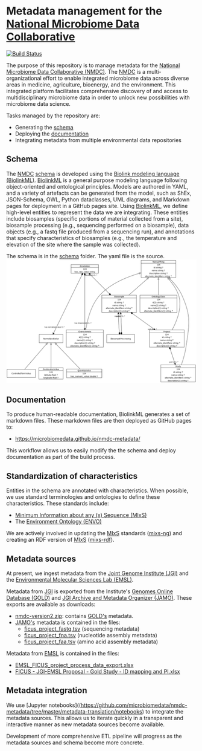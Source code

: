 # Metadata management for the [National Microbiome Data Collaborative](https://microbiomedata.org/)
[![Build Status](https://travis-ci.org/microbiomedata/nmdc-metadata.svg?branch=master)](https://travis-ci.org/microbiomedata/nmdc-metadata)

The purpose of this repository is to manage metadata for the [National Microbiome Data Collaborative (NMDC)](https://microbiomedata.org/). The [NMDC](https://microbiomedata.org/) is a multi-organizational effort to enable integrated microbiome data across diverse areas in medicine, agriculture, bioenergy, and the environment. This integrated platform facilitates comprehensive discovery of and access to multidisciplinary microbiome data in order to unlock new possibilities with microbiome data science. 

Tasks managed by the repository are:
* Generating the [schema](https://github.com/microbiomedata/nmdc-metadata/tree/master/schema)
* Deploying the [documentation](https://microbiomedata.github.io/nmdc-metadata/) 
* Integrating metadata from multiple environmental data repositories

## Schema
The [NMDC](https://microbiomedata.org/) [schema](https://github.com/microbiomedata/nmdc-metadata/tree/master/schema) is developed using the [Biolink modeling language (BiolinkML)](https://github.com/biolink/biolinkml). [BiolinkML](https://github.com/biolink/biolinkml) is a general purpose modeling language following object-oriented and ontological principles. Models are authored in YAML, and a variety of artefacts can be generated from the model, such as ShEx, JSON-Schema, OWL, Python dataclasses, UML diagrams, and Markdown pages for deployment in a GitHub pages site. Using [BiolinkML](https://github.com/biolink/biolinkml), we define high-level entities to represent the data we are integrating. These entities include biosamples (specific portions of material collected from a site), biosample processing (e.g., sequencing performed on a biosample), data objects (e.g., a fastq file produced from a sequencing run), and annotations that specify characteristics of biosamples (e.g., the temperature and elevation of the site where the sample was collected). 

The schema is in the [schema](https://github.com/microbiomedata/nmdc-metadata/tree/master/schema) folder. The yaml file is the source.
  ![img](https://raw.githubusercontent.com/microbiomedata/nmdc-metadata/master/schema/nmdc_schema_uml.png)

## Documentation
To produce  human-readable documentation, BiolinkML generates a set of markdown files. These markdown files are then deployed as GitHub pages to:

 * https://microbiomedata.github.io/nmdc-metadata/
 
This workflow allows us to easily modify the the schema and deploy documentation as part of the build process.

## Standardization of characteristics
Entities in the schema are annotated with characteristics. When possible, we use standard terminologies and ontologies to define these characteristics. These standards include:
* [Minimum Information about any (x) Sequence (MIxS)](https://gensc.org/mixs/)
* The [Environment Ontology (ENVO)](https://github.com/EnvironmentOntology/envo)
 
We are actively involved in updating the [MIxS](https://gensc.org/mixs/) standards ([mixs-ng](https://github.com/GenomicsStandardsConsortium/mixs-ng)) and creating an RDF version of [MIxS](https://gensc.org/mixs/) ([mixs-rdf](https://github.com/GenomicsStandardsConsortium/mixs-rdf)).


## Metadata sources
At present, we ingest metadata from the [Joint Genome Institute (JGI)](https://jgi.doe.gov/) and the [Environmental Molecular Sciences Lab (EMSL)](https://www.pnnl.gov/environmental-molecular-sciences-laboratory).  

Metadata from [JGI](https://jgi.doe.gov/) is exported from the Institute's [Genomes Online Database (GOLD)](https://gold.jgi.doe.gov/) and [JGI Archive and Metadata Organizer (JAMO)](https://storageconference.us/2018/Presentations/Beecroft.pdf). These exports are available as downloads:
* [nmdc-version2.zip](https://drive.google.com/drive/u/1/folders/1Wohthyv23Wi6VjY2i_N3AkZuuKPL_P_Q): contains [GOLD's](https://gold.jgi.doe.gov/) metadata.
* [JAMO's](https://storageconference.us/2018/Presentations/Beecroft.pdf) metadata is contained in the files:
  - [ficus_project_fastq.tsv](https://drive.google.com/drive/u/1/folders/1frzGlz8EB8inpVokNTSwD6Ia94eVUlsZ) (sequencing metadata)
  - [ficus_project_fna.tsv](https://drive.google.com/drive/u/1/folders/1frzGlz8EB8inpVokNTSwD6Ia94eVUlsZ) (nucleotide assembly metadata)
  - [ficus_project_faa.tsv](https://drive.google.com/drive/u/1/folders/1frzGlz8EB8inpVokNTSwD6Ia94eVUlsZ) (amino acid assembly metadata)  
  
Metadata from [EMSL](https://www.pnnl.gov/environmental-molecular-sciences-laboratory) is contained in the files:
* [EMSL_FICUS_project_process_data_export.xlsx](https://drive.google.com/drive/u/1/folders/1frzGlz8EB8inpVokNTSwD6Ia94eVUlsZ)
* [FICUS - JGI-EMSL Proposal - Gold Study - ID mapping and PI.xlsx](https://drive.google.com/drive/u/1/folders/1frzGlz8EB8inpVokNTSwD6Ia94eVUlsZ)

## Metadata integration

We use [Jupyter notebooks]((https://github.com/microbiomedata/nmdc-metadata/tree/master/metadata-translation/notebooks) to integrate the metadata sources. This allows us to iterate quickly in a transparent and interactive manner as new metadata sources become available. 

Development of more comprehensive ETL pipeline will progress as the metadata sources and schema become more concrete.

